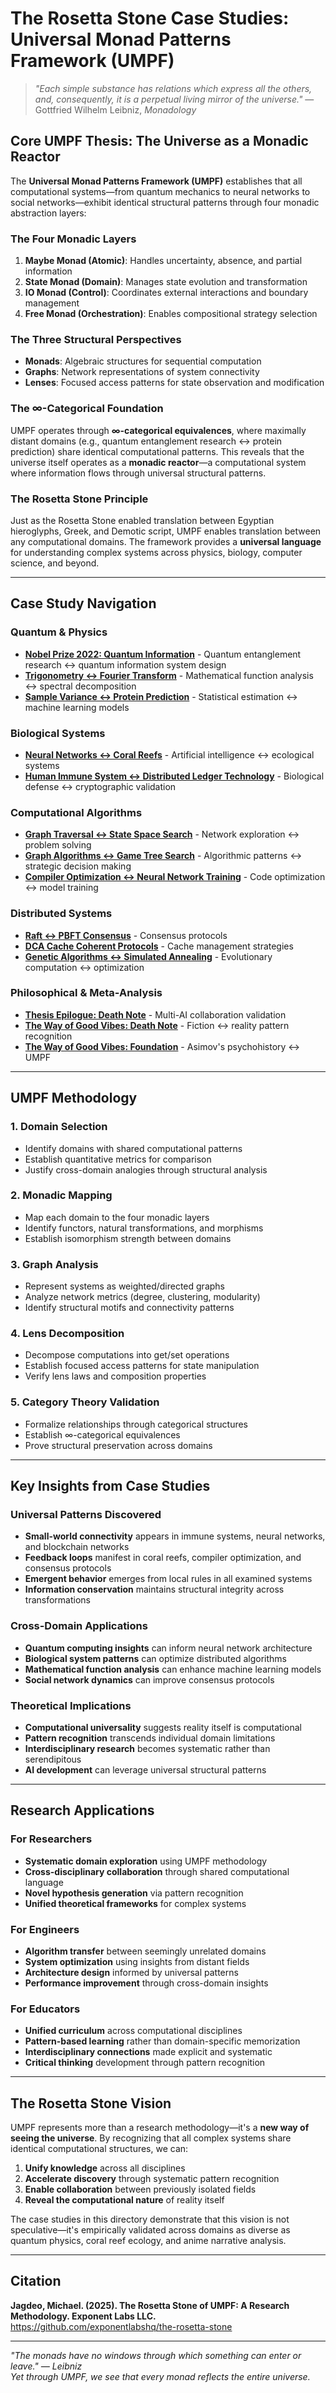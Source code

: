 # The Rosetta Stone Case Studies: Universal Monad Patterns Framework (UMPF)

> *"Each simple substance has relations which express all the others, and, consequently, it is a perpetual living mirror of the universe."* — Gottfried Wilhelm Leibniz, *Monadology*

## Core UMPF Thesis: The Universe as a Monadic Reactor

The **Universal Monad Patterns Framework (UMPF)** establishes that all computational systems—from quantum mechanics to neural networks to social networks—exhibit identical structural patterns through four monadic abstraction layers:

### **The Four Monadic Layers**

1. **Maybe Monad (Atomic)**: Handles uncertainty, absence, and partial information
2. **State Monad (Domain)**: Manages state evolution and transformation
3. **IO Monad (Control)**: Coordinates external interactions and boundary management
4. **Free Monad (Orchestration)**: Enables compositional strategy selection

### **The Three Structural Perspectives**

- **Monads**: Algebraic structures for sequential computation
- **Graphs**: Network representations of system connectivity
- **Lenses**: Focused access patterns for state observation and modification

### **The ∞-Categorical Foundation**

UMPF operates through **∞-categorical equivalences**, where maximally distant domains (e.g., quantum entanglement research ↔ protein prediction) share identical computational patterns. This reveals that the universe itself operates as a **monadic reactor**—a computational system where information flows through universal structural patterns.

### **The Rosetta Stone Principle**

Just as the Rosetta Stone enabled translation between Egyptian hieroglyphs, Greek, and Demotic script, UMPF enables translation between any computational domains. The framework provides a **universal language** for understanding complex systems across physics, biology, computer science, and beyond.

---

## Case Study Navigation

### **Quantum & Physics**
- **[Nobel Prize 2022: Quantum Information](the-rosetta-stone-case-study-nobelprize2022-quantuminformation.md)** - Quantum entanglement research ↔ quantum information system design
- **[Trigonometry ↔ Fourier Transform](the-rosetta-stone-case-study-trig-fourier.md)** - Mathematical function analysis ↔ spectral decomposition
- **[Sample Variance ↔ Protein Prediction](the-rosetta-stone-case-study-samplevariation-proteinprediction-eigenron.md)** - Statistical estimation ↔ machine learning models

### **Biological Systems**
- **[Neural Networks ↔ Coral Reefs](the-rosetta-stone-case-study-neuralnets-coralreef.md)** - Artificial intelligence ↔ ecological systems
- **[Human Immune System ↔ Distributed Ledger Technology](the-rosetta-stone-case-study-humanimmunesystem-distributedledgertechnology.md)** - Biological defense ↔ cryptographic validation

### **Computational Algorithms**
- **[Graph Traversal ↔ State Space Search](the-rosetta-stone-case-study-graphtraversal-statespacesearch.md)** - Network exploration ↔ problem solving
- **[Graph Algorithms ↔ Game Tree Search](the-rosetta-stone-case-study-graphalgorithms-gametreesearch.md)** - Algorithmic patterns ↔ strategic decision making
- **[Compiler Optimization ↔ Neural Network Training](the-rosetta-stone-case-study-compileroptimization-neuralnetworktraining.md)** - Code optimization ↔ model training

### **Distributed Systems**
- **[Raft ↔ PBFT Consensus](the-rosetta-stone-case-study-raft-PBFTconsensus.md)** - Consensus protocols
- **[DCA Cache Coherent Protocols](the-rosetta-stone-case-study-DCA-cachecoherentprotocols.md)** - Cache management strategies
- **[Genetic Algorithms ↔ Simulated Annealing](the-rosetta-stone-case-study-geneticalgorithms-simulatedannealing.md)** - Evolutionary computation ↔ optimization

### **Philosophical & Meta-Analysis**
- **[Thesis Epilogue: Death Note](the-rosetta-stone-case-study-thesis-epilogue-deathnote.md)** - Multi-AI collaboration validation
- **[The Way of Good Vibes: Death Note](the-rosetta-stone-case-study-thewayofgoodvibes-deathnote.md)** - Fiction ↔ reality pattern recognition
- **[The Way of Good Vibes: Foundation](the-rosetta-stone-case-study-thewayofgoodvibes-deathnote-foundation.md)** - Asimov's psychohistory ↔ UMPF

---

## UMPF Methodology

### **1. Domain Selection**
- Identify domains with shared computational patterns
- Establish quantitative metrics for comparison
- Justify cross-domain analogies through structural analysis

### **2. Monadic Mapping**
- Map each domain to the four monadic layers
- Identify functors, natural transformations, and morphisms
- Establish isomorphism strength between domains

### **3. Graph Analysis**
- Represent systems as weighted/directed graphs
- Analyze network metrics (degree, clustering, modularity)
- Identify structural motifs and connectivity patterns

### **4. Lens Decomposition**
- Decompose computations into get/set operations
- Establish focused access patterns for state manipulation
- Verify lens laws and composition properties

### **5. Category Theory Validation**
- Formalize relationships through categorical structures
- Establish ∞-categorical equivalences
- Prove structural preservation across domains

---

## Key Insights from Case Studies

### **Universal Patterns Discovered**
- **Small-world connectivity** appears in immune systems, neural networks, and blockchain networks
- **Feedback loops** manifest in coral reefs, compiler optimization, and consensus protocols
- **Emergent behavior** emerges from local rules in all examined systems
- **Information conservation** maintains structural integrity across transformations

### **Cross-Domain Applications**
- **Quantum computing insights** can inform neural network architecture
- **Biological system patterns** can optimize distributed algorithms
- **Mathematical function analysis** can enhance machine learning models
- **Social network dynamics** can improve consensus protocols

### **Theoretical Implications**
- **Computational universality** suggests reality itself is computational
- **Pattern recognition** transcends individual domain limitations
- **Interdisciplinary research** becomes systematic rather than serendipitous
- **AI development** can leverage universal structural patterns

---

## Research Applications

### **For Researchers**
- **Systematic domain exploration** using UMPF methodology
- **Cross-disciplinary collaboration** through shared computational language
- **Novel hypothesis generation** via pattern recognition
- **Unified theoretical frameworks** for complex systems

### **For Engineers**
- **Algorithm transfer** between seemingly unrelated domains
- **System optimization** using insights from distant fields
- **Architecture design** informed by universal patterns
- **Performance improvement** through cross-domain insights

### **For Educators**
- **Unified curriculum** across computational disciplines
- **Pattern-based learning** rather than domain-specific memorization
- **Interdisciplinary connections** made explicit and systematic
- **Critical thinking** development through pattern recognition

---

## The Rosetta Stone Vision

UMPF represents more than a research methodology—it's a **new way of seeing the universe**. By recognizing that all complex systems share identical computational structures, we can:

1. **Unify knowledge** across all disciplines
2. **Accelerate discovery** through systematic pattern recognition
3. **Enable collaboration** between previously isolated fields
4. **Reveal the computational nature** of reality itself

The case studies in this directory demonstrate that this vision is not speculative—it's empirically validated across domains as diverse as quantum physics, coral reef ecology, and anime narrative analysis.

---

## Citation

**Jagdeo, Michael. (2025). The Rosetta Stone of UMPF: A Research Methodology. Exponent Labs LLC.**  
https://github.com/exponentlabshq/the-rosetta-stone

---

*"The monads have no windows through which something can enter or leave." — Leibniz*  
*Yet through UMPF, we see that every monad reflects the entire universe.*
